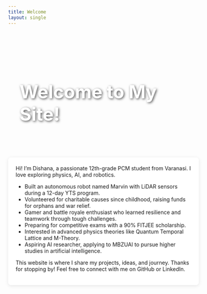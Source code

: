 ```yaml
---
title: Welcome
layout: single
---
```


<style>
/* Background header using your own image */
.page-header {
  background: url('/assets/my-background.jpg') no-repeat center center;
  background-size: cover;
  height: 300px;
  position: relative;
  margin-bottom: 2rem;
}

.page-header h1 {
  color: white;
  position: absolute;
  bottom: 20px;
  left: 30px;
  font-size: 3rem;
  text-shadow: 2px 2px 6px rgba(0,0,0,0.7);
}

/* Scrollable content container */
.home-content {
  max-height: 450px;
  overflow-y: auto;
  padding: 20px;
  background-color: rgba(255, 255, 255, 0.9);
  border-radius: 8px;
  box-shadow: 0 2px 10px rgba(0,0,0,0.1);
}
</style>

<div class="page-header">
  <h1>Welcome to My Site!</h1>
</div>

<div class="home-content">
Hi! I’m Dishana, a passionate 12th-grade PCM student from Varanasi. I love exploring physics, AI, and robotics.

- Built an autonomous robot named Marvin with LiDAR sensors during a 12-day YTS program.  
- Volunteered for charitable causes since childhood, raising funds for orphans and war relief.  
- Gamer and battle royale enthusiast who learned resilience and teamwork through tough challenges.  
- Preparing for competitive exams with a 90% FITJEE scholarship.  
- Interested in advanced physics theories like Quantum Temporal Lattice and M-Theory.  
- Aspiring AI researcher, applying to MBZUAI to pursue higher studies in artificial intelligence.  

This website is where I share my projects, ideas, and journey. Thanks for stopping by! Feel free to connect with me on GitHub or LinkedIn.
</div>
